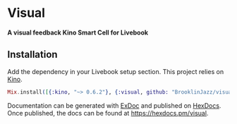 # Visual

**A visual feedback Kino Smart Cell for Livebook**

## Installation

Add the dependency in your Livebook setup section. This project relies on [Kino](https://github.com/livebook-dev/kino).

```elixir
Mix.install([{:kino, "~> 0.6.2"}, {:visual, github: "BrooklinJazz/visual"}])
```

Documentation can be generated with [ExDoc](https://github.com/elixir-lang/ex_doc)
and published on [HexDocs](https://hexdocs.pm). Once published, the docs can
be found at <https://hexdocs.pm/visual>.

